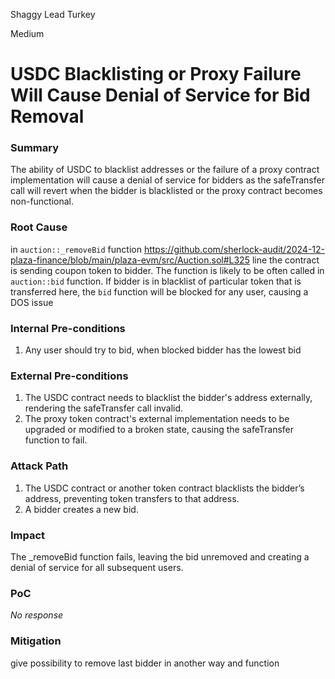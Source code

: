 Shaggy Lead Turkey

Medium

# USDC Blacklisting or Proxy Failure Will Cause Denial of Service for Bid Removal

### Summary

The ability of USDC to blacklist addresses or the failure of a proxy contract implementation will cause a denial of service for bidders as the safeTransfer call will revert when the bidder is blacklisted or the proxy contract becomes non-functional.

### Root Cause

in `auction::_removeBid` function https://github.com/sherlock-audit/2024-12-plaza-finance/blob/main/plaza-evm/src/Auction.sol#L325 line the contract is sending coupon token to bidder. The function is likely to be often called in `auction::bid` function. If bidder is in blacklist of particular token that is transferred here, the `bid` function will be blocked for any user, causing a DOS issue

### Internal Pre-conditions

1. Any user should try to bid, when blocked bidder has the lowest bid

### External Pre-conditions

1. The USDC contract needs to blacklist the bidder's address externally, rendering the safeTransfer call invalid.
2. The proxy token contract's external implementation needs to be upgraded or modified to a broken state, causing the safeTransfer function to fail.

### Attack Path

1. The USDC contract or another token contract blacklists the bidder’s address, preventing token transfers to that address.
3.  A bidder creates a new bid.

### Impact

The _removeBid function fails, leaving the bid unremoved and creating a denial of service for all subsequent users.

### PoC

_No response_

### Mitigation

give possibility to remove last bidder in another way and function